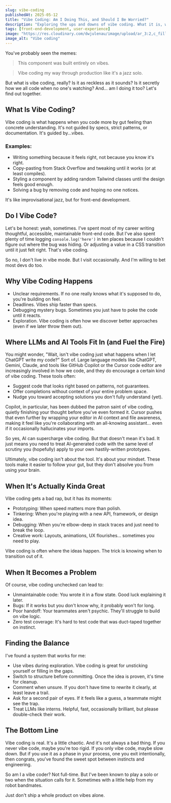 ```yaml
---
slug: vibe-coding
publishedAt: 2025-05-12
title: "Vibe Coding: Am I Doing This, and Should I Be Worried?"
description: "Exploring the ups and downs of vibe coding. What it is, why we all do it sometimes, and how to keep your instincts from turning into tech debt."
tags: [front-end-development, user-experience]
image: "https://res.cloudinary.com/dwjulenau/image/upload/ar_3:2,c_fill,dpr_auto,f_auto,fl_progressive,q_auto/v1747073875/josh-portfolio/assets_task_01jv2v7d2cf93scgzv30w73xfm_1747073673_img_0.webp"
image_alt: "Vibe coding"
---
```

You've probably seen the memes:

> This component was built entirely on vibes.

> Vibe coding my way through production like it's a jazz solo.

But what is vibe coding, really? Is it as reckless as it sounds? Is it secretly how we all code when no one's watching? And... am I doing it too? Let's find out together.

## What Is Vibe Coding?

Vibe coding is what happens when you code more by gut feeling than concrete understanding. It's not guided by specs, strict patterns, or documentation. It's guided by...vibes.

### Examples:

- Writing something because it feels right, not because you know it's right.
- Copy-pasting from Stack Overflow and tweaking until it works (or at least compiles).
- Styling a component by adding random Tailwind classes until the design feels good enough.
- Solving a bug by removing code and hoping no one notices.

It's like improvisational jazz, but for front-end development.

## Do I Vibe Code?

Let's be honest: yeah, sometimes. I've spent most of my career writing thoughtful, accessible, maintainable front-end code. But I've also spent plenty of time logging `console.log('here')` in ten places because I couldn't figure out where the bug was hiding. Or adjusting a value in a CSS transition until it just felt right. That's vibe coding.

So no, I don't live in vibe mode. But I visit occasionally. And I'm willing to bet most devs do too.

## Why Vibe Coding Happens

- Unclear requirements. If no one really knows what it's supposed to do, you're building on feel.
- Deadlines. Vibes ship faster than specs.
- Debugging mystery bugs. Sometimes you just have to poke the code until it reacts.
- Exploration. Vibe coding is often how we discover better approaches (even if we later throw them out).

## Where LLMs and AI Tools Fit In (and Fuel the Fire)

You might wonder, "Wait, isn't vibe coding just what happens when I let ChatGPT write my code?" Sort of. Large language models like ChatGPT, Gemini, Claude, and tools like GitHub Copilot or the Cursor code editor are increasingly involved in how we code, and they do encourage a certain kind of vibe coding. These tools often:

- Suggest code that looks right based on patterns, not guarantees.
- Offer completions without context of your entire problem space.
- Nudge you toward accepting solutions you don't fully understand (yet).

Copilot, in particular, has been dubbed the patron saint of vibe coding, quietly finishing your thought before you've even formed it. Cursor pushes that even further by wrapping your editor in AI context and file awareness, making it feel like you're collaborating with an all-knowing assistant... even if it occasionally hallucinates your imports.

So yes, AI can supercharge vibe coding. But that doesn't mean it's bad. It just means you need to treat AI-generated code with the same level of scrutiny you (hopefully) apply to your own hastily-written prototypes.

Ultimately, vibe coding isn't about the tool. It's about your mindset. These tools make it easier to follow your gut, but they don't absolve you from using your brain.

## When It's Actually Kinda Great

Vibe coding gets a bad rap, but it has its moments:

- Prototyping: When speed matters more than polish.
- Tinkering: When you're playing with a new API, framework, or design idea.
- Debugging: When you're elbow-deep in stack traces and just need to break the loop.
- Creative work: Layouts, animations, UX flourishes... sometimes you need to play.

Vibe coding is often where the ideas happen. The trick is knowing when to transition out of it.

## When It Becomes a Problem

Of course, vibe coding unchecked can lead to:

- Unmaintainable code: You wrote it in a flow state. Good luck explaining it later.
- Bugs: If it works but you don't know why, it probably won't for long.
- Poor handoff: Your teammates aren't psychic. They'll struggle to build on vibe logic.
- Zero test coverage: It's hard to test code that was duct-taped together on instinct.

## Finding the Balance

I've found a system that works for me:

- Use vibes during exploration. Vibe coding is great for unsticking yourself or filling in the gaps.
- Switch to structure before committing. Once the idea is proven, it's time for cleanup.
- Comment when unsure. If you don't have time to rewrite it clearly, at least leave a trail.
- Ask for a second pair of eyes. If it feels like a guess, a teammate might see the trap.
- Treat LLMs like interns. Helpful, fast, occasionally brilliant, but please double-check their work.

## The Bottom Line

Vibe coding is real. It's a little chaotic. And it's not always a bad thing. If you never vibe code, maybe you're too rigid. If you only vibe code, maybe slow down. But if you use it as a phase in your process, one you exit intentionally, then congrats, you've found the sweet spot between instincts and engineering.

So am I a vibe coder? Not full-time. But I've been known to play a solo or two when the situation calls for it. Sometimes with a little help from my robot bandmates.

Just don't ship a whole product on vibes alone.
